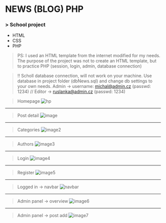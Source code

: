 # NEWS (BLOG) PHP
### > School project
  * HTML
  * CSS
  * PHP
  > PS: I used an HTML template from the internet modified for my needs. The purpose of the project was not to create an HTML template, but to practice PHP (session, login, admin, database connection)
  
  > !! Scholl database connection, will not work on your machine. Use database in project folder (dbNews.sql) and change db settings to your own needs. Admin -> username: michal@admin.cz (passwd: 1234) // Editor -> ruslanka@admin.cz (passwd: 1234)
 
 >Homepage
 >![hp](https://github.com/melovin/News_projekt/assets/70209304/44c54814-cbda-4d5f-89b2-83af1bddeea2)
 ***
 >Post detail
 >![image](https://github.com/melovin/News_projekt/assets/70209304/b958e612-73bc-41f9-8297-fb2f84e0f6f7)
 ***
 >Categories
 >![image2](https://github.com/melovin/News_projekt/assets/70209304/dedc185d-afd4-4dcf-b1ef-89d39371fccc)
 ***
 >Authors
 >![image3](https://github.com/melovin/News_projekt/assets/70209304/2d17c1eb-ade4-4773-8914-3361a65c1ffe)
 ***
 >Login
 >![image4](https://github.com/melovin/News_projekt/assets/70209304/19086f9a-b4d4-42d5-9fff-f90f80adddaf)
 ***
 >Register
 >![image5](https://github.com/melovin/News_projekt/assets/70209304/f8d47773-8c92-4f7a-80bc-981806f91acf)
 ***
 > Logged in -> navbar
 > ![navbar](https://github.com/melovin/News_projekt/assets/70209304/d773d08f-4c4a-4557-b655-9716891b4290)
 ***
 >Admin panel -> overview
 >![image6](https://github.com/melovin/News_projekt/assets/70209304/e4dce272-e755-49ed-86ec-6a630ee58e9a)
 ***
 >Admin panel -> post add
 >![image7](https://github.com/melovin/News_projekt/assets/70209304/c04c9b5d-aac5-4d1a-a1a9-d8d9e66ed810)
